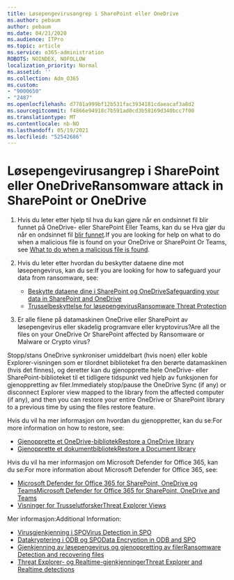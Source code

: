 ```yaml
---
title: Løsepengevirusangrep i SharePoint eller OneDrive
ms.author: pebaum
author: pebaum
ms.date: 04/21/2020
ms.audience: ITPro
ms.topic: article
ms.service: o365-administration
ROBOTS: NOINDEX, NOFOLLOW
localization_priority: Normal
ms.assetid: ''
ms.collection: Adm_O365
ms.custom:
- "9000650"
- "2487"
ms.openlocfilehash: d7781a999bf12b531fac3934181cdaeacaf3a8d2
ms.sourcegitcommit: f4866e94918c7b591ad0cd3b58169d340bcc7f00
ms.translationtype: MT
ms.contentlocale: nb-NO
ms.lasthandoff: 05/19/2021
ms.locfileid: "52542686"
---
```

# <a name="ransomware-attack-in-sharepoint-or-onedrive"></a><span data-ttu-id="716d7-102">Løsepengevirusangrep i SharePoint eller OneDrive</span><span class="sxs-lookup"><span data-stu-id="716d7-102">Ransomware attack in SharePoint or OneDrive</span></span>

1.  <span data-ttu-id="716d7-103">Hvis du leter etter hjelp til hva du kan gjøre når en ondsinnet fil blir funnet på OneDrive- eller SharePoint Eller Teams, kan du se Hva gjør du når en ondsinnet fil [blir funnet](https://support.office.com/en-ie/article/what-to-do-when-a-malicious-file-is-found-in-sharepoint-online-onedrive-or-microsoft-teams-01e902ad-a903-4e0f-b093-1e1ac0c37ad2).</span><span class="sxs-lookup"><span data-stu-id="716d7-103">If you are looking for help on what to do when a malicious file is found on your OneDrive or SharePoint Or Teams, see [What to do when a malicious file is found](https://support.office.com/en-ie/article/what-to-do-when-a-malicious-file-is-found-in-sharepoint-online-onedrive-or-microsoft-teams-01e902ad-a903-4e0f-b093-1e1ac0c37ad2).</span></span>
2. <span data-ttu-id="716d7-104">Hvis du leter etter hvordan du beskytter dataene dine mot løsepengevirus, kan du se:</span><span class="sxs-lookup"><span data-stu-id="716d7-104">If you are looking for how to safeguard your data from ransomware, see:</span></span>
    - [<span data-ttu-id="716d7-105">Beskytte dataene dine i SharePoint og OneDrive</span><span class="sxs-lookup"><span data-stu-id="716d7-105">Safeguarding your data in SharePoint and OneDrive</span></span>](/sharepoint/safeguarding-your-data) 
    - [<span data-ttu-id="716d7-106">Trusselbeskyttelse for løsepengevirus</span><span class="sxs-lookup"><span data-stu-id="716d7-106">Ransomware Threat Protection</span></span>](/windows/security/threat-protection/intelligence/ransomware-malware)    

3.  <span data-ttu-id="716d7-107">Er alle filene på datamaskinen OneDrive eller SharePoint av løsepengevirus eller skadelig programvare eller kryptovirus?</span><span class="sxs-lookup"><span data-stu-id="716d7-107">Are all the files on your OneDrive Or SharePoint affected by Ransomware or Malware or Crypto virus?</span></span> 

<span data-ttu-id="716d7-108">Stopp/stans OneDrive synkroniser umiddelbart (hvis noen) eller koble Explorer-visningen som er tilordnet biblioteket fra den berørte datamaskinen (hvis det finnes), og deretter kan du gjenopprette hele OneDrive- eller SharePoint-biblioteket til et tidligere tidspunkt ved hjelp av funksjonen for gjenoppretting av filer.</span><span class="sxs-lookup"><span data-stu-id="716d7-108">Immediately stop/pause the OneDrive Sync (if any) or disconnect Explorer view mapped to the library from the affected computer (if any), and then you can restore your entire OneDrive or SharePoint library to a previous time by using the files restore feature.</span></span> 

<span data-ttu-id="716d7-109">Hvis du vil ha mer informasjon om hvordan du gjenoppretter, kan du se:</span><span class="sxs-lookup"><span data-stu-id="716d7-109">For more information on how to restore, see:</span></span>

- [<span data-ttu-id="716d7-110">Gjenopprette et OneDrive-bibliotek</span><span class="sxs-lookup"><span data-stu-id="716d7-110">Restore a OneDrive library</span></span>](https://support.office.com/article/restore-your-onedrive-fa231298-759d-41cf-bcd0-25ac53eb8a150)
- [<span data-ttu-id="716d7-111">Gjenopprette et dokumentbibliotek</span><span class="sxs-lookup"><span data-stu-id="716d7-111">Restore a Document library</span></span>](https://support.office.com/article/restore-a-document-library-317791c3-8bd0-4dfd-8254-3ca90883d39a)

<span data-ttu-id="716d7-112">Hvis du vil ha mer informasjon om Microsoft Defender for Office 365, kan du se:</span><span class="sxs-lookup"><span data-stu-id="716d7-112">For more information about Microsoft Defender for Office 365, see:</span></span>
- [<span data-ttu-id="716d7-113">Microsoft Defender for Office 365 for SharePoint, OneDrive og Teams</span><span class="sxs-lookup"><span data-stu-id="716d7-113">Microsoft Defender for Office 365 for SharePoint, OneDrive and Teams</span></span>](/microsoft-365/security/office-365-security/atp-for-spo-odb-and-teams)
- [<span data-ttu-id="716d7-114">Visninger for Trusselutforsker</span><span class="sxs-lookup"><span data-stu-id="716d7-114">Threat Explorer Views</span></span>](/microsoft-365/security/office-365-security/threat-explorer-views)

<span data-ttu-id="716d7-115">Mer informasjon:</span><span class="sxs-lookup"><span data-stu-id="716d7-115">Additional Information:</span></span>

- [<span data-ttu-id="716d7-116">Virusgjenkjenning i SPO</span><span class="sxs-lookup"><span data-stu-id="716d7-116">Virus Detection in SPO</span></span>](/microsoft-365/security/office-365-security/virus-detection-in-spo)</br>
- [<span data-ttu-id="716d7-117">Datakryptering i ODB og SPO</span><span class="sxs-lookup"><span data-stu-id="716d7-117">Data Encryption in ODB and SPO</span></span>](/microsoft-365/compliance/data-encryption-in-odb-and-spo)</br>
- [<span data-ttu-id="716d7-118">Gjenkjenning av løsepengevirus og gjenoppretting av filer</span><span class="sxs-lookup"><span data-stu-id="716d7-118">Ransomware Detection and recovering files</span></span>](https://support.office.com/article/Ransomware-detection-and-recovering-your-files-0d90ec50-6bfd-40f4-acc7-b8c12c73637f)</br>
- [<span data-ttu-id="716d7-119">Threat Explorer- og Realtime-gjenkjenninger</span><span class="sxs-lookup"><span data-stu-id="716d7-119">Threat Explorer and Realtime detections</span></span>](/microsoft-365/security/office-365-security/threat-explorer-views)